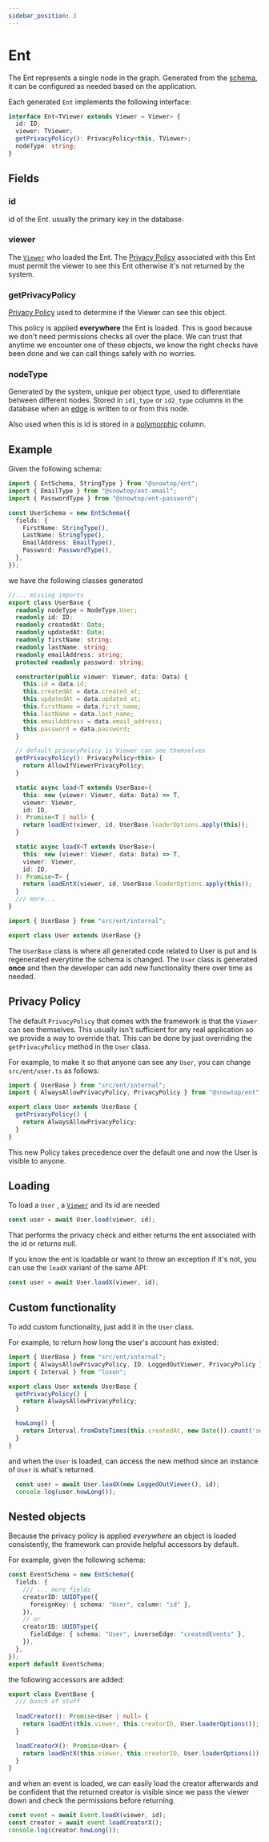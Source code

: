 ```yaml
---
sidebar_position: 3
---
```


# Ent

The Ent represents a single node in the graph. Generated from the [schema](/docs/ent-schema/schema), it can be configured as needed based on the application.

Each generated `Ent` implements the following interface:

```ts
interface Ent<TViewer extends Viewer = Viewer> {
  id: ID;
  viewer: TViewer;
  getPrivacyPolicy(): PrivacyPolicy<this, TViewer>;
  nodeType: string;
}
```

## Fields

### id

id of the Ent. usually the primary key in the database.

### viewer

The [`Viewer`](/docs/core-concepts/viewer) who loaded the Ent. The [Privacy Policy](/docs/core-concepts/privacy-policy) associated with this Ent must permit the viewer to see this Ent otherwise it's not returned by the system.

### getPrivacyPolicy

[Privacy Policy](/docs/core-concepts/privacy-policy) used to determine if the Viewer can see this object.

This policy is applied **everywhere** the Ent is loaded. This is good because we don't need permissions checks all over the place. We can trust that anytime we encounter one of these objects, we know the right checks have been done and we can call things safely with no worries.

### nodeType

Generated by the system, unique per object type, used to differentiate between different nodes. Stored in `id1_type` or `id2_type` columns in the database when an [edge](/docs/ent-schema/edges) is written to or from this node.

Also used when this is id is stored in a [polymorphic](/docs/ent-schema/fields#polymorphic) column.

## Example

Given the following schema:

```ts title="src/schema/user_schema.ts"
import { EntSchema, StringType } from "@snowtop/ent"; 
import { EmailType } from "@snowtop/ent-email"; 
import { PasswordType } from "@snowtop/ent-password"; 

const UserSchema = new EntSchema({
  fields: {
    FirstName: StringType(),
    LastName: StringType(),
    EmailAddress: EmailType(),
    Password: PasswordType(),
  }, 
}); 

```

we have the following classes generated

```ts title="src/ent/generated/user_base.ts"
//... missing imports
export class UserBase {
  readonly nodeType = NodeType.User;
  readonly id: ID;
  readonly createdAt: Date;
  readonly updatedAt: Date;
  readonly firstName: string;
  readonly lastName: string;
  readonly emailAddress: string;
  protected readonly password: string;

  constructor(public viewer: Viewer, data: Data) {
    this.id = data.id;
    this.createdAt = data.created_at;
    this.updatedAt = data.updated_at;
    this.firstName = data.first_name;
    this.lastName = data.last_name;
    this.emailAddress = data.email_address;
    this.password = data.password;
  }

  // default privacyPolicy is Viewer can see themselves
  getPrivacyPolicy(): PrivacyPolicy<this> {
    return AllowIfViewerPrivacyPolicy;
  }

  static async load<T extends UserBase>(
    this: new (viewer: Viewer, data: Data) => T,
    viewer: Viewer,
    id: ID,
  ): Promise<T | null> {
    return loadEnt(viewer, id, UserBase.loaderOptions.apply(this));
  }

  static async loadX<T extends UserBase>(
    this: new (viewer: Viewer, data: Data) => T,
    viewer: Viewer,
    id: ID,
  ): Promise<T> {
    return loadEntX(viewer, id, UserBase.loaderOptions.apply(this));
  }
  /// more...
}
```

```ts title="src/ent/user.ts"
import { UserBase } from "src/ent/internal"; 

export class User extends UserBase {}

```

The `UserBase` class is where all generated code related to User is put and is regenerated everytime the schema is changed. The `User` class is generated **once** and then the developer can add new functionality there over time as needed.

## Privacy Policy

The default `PrivacyPolicy` that comes with the framework is that the `Viewer` can see themselves. This usually isn't sufficient for any real application so we provide a way to override that. This can be done by just overriding the `getPrivacyPolicy` method in the `User` class.

For example, to make it so that anyone can see any `User`, you can change `src/ent/user.ts` as follows:

```ts title="src/ent/user.ts"
import { UserBase } from "src/ent/internal";
import { AlwaysAllowPrivacyPolicy, PrivacyPolicy } from "@snowtop/ent"

export class User extends UserBase {
  getPrivacyPolicy() {
    return AlwaysAllowPrivacyPolicy;
  }
}
```

This new Policy takes precedence over the default one and now the User is visible to anyone.

## Loading

To load a `User` , a [`Viewer`](/docs/core-concepts/viewer) and its id are needed

```ts
const user = await User.load(viewer, id);
```

That performs the privacy check and either returns the ent associated with the id or returns null.

If you know the ent is loadable or want to throw an exception if it's not, you can use the `loadX` variant of the same API:

```ts
const user = await User.loadX(viewer, id);
```

## Custom functionality

To add custom functionality, just add it in the `User` class.

For example, to return how long the user's account has existed:

```ts title="src/ent/user.ts"
import { UserBase } from "src/ent/internal"; 
import { AlwaysAllowPrivacyPolicy, ID, LoggedOutViewer, PrivacyPolicy } from "@snowtop/ent"
import { Interval } from "luxon"; 

export class User extends UserBase {
  getPrivacyPolicy() {
    return AlwaysAllowPrivacyPolicy;
  }

  howLong() {
    return Interval.fromDateTimes(this.createdAt, new Date()).count('seconds');
  }
}

```

and when the `User` is loaded, can access the new method since an instance of `User` is what's returned.

```ts
  const user = await User.loadX(new LoggedOutViewer(), id);
  console.log(user.howLong());
```

## Nested objects

Because the privacy policy is applied *everywhere* an object is loaded consistently, the framework can provide helpful accessors by default.

For example, given the following schema:

```ts  title="src/schema/event_schema.ts"
const EventSchema = new EntSchema({
  fields: {
    /// ... more fields
    creatorID: UUIDType({
      foreignKey: { schema: "User", column: "id" },
    }),
    // or 
    creatorID: UUIDType({
      fieldEdge: { schema: "User", inverseEdge: "createdEvents" },
    }),
  }, 
}); 
export default EventSchema; 

```

the following accessors are added:

```ts title="src/ent/generated/event_base.ts"
export class EventBase {
  /// bunch of stuff
  
  loadCreator(): Promise<User | null> {
    return loadEnt(this.viewer, this.creatorID, User.loaderOptions());
  }

  loadCreatorX(): Promise<User> {
    return loadEntX(this.viewer, this.creatorID, User.loaderOptions());
  }
}
```

and when an event is loaded, we can easily load the creator afterwards and be confident that the returned creator is visible since we pass the viewer down and check the permissions before returning.

```ts
const event = await Event.loadX(viewer, id);
const creator = await event.loadCreatorX();
console.log(creator.howLong());
```
